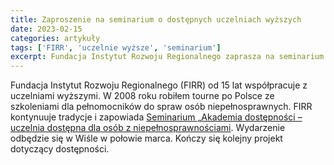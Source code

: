 ```yaml
---
title: Zaproszenie na seminarium o dostępnych uczelniach wyższych
date: 2023-02-15
categories: artykuły
tags: ['FIRR', 'uczelnie wyższe', 'seminarium']
excerpt: Fundacja Instytut Rozwoju Regionalnego zaprasza na seminarium o dostępności kształcenia wyższego
---
```


Fundacja Instytut Rozwoju Regionalnego (FIRR) od 15 lat współpracuje z uczelniami wyższymi. W 2008 roku robiłem tourne po Polsce ze szkoleniami dla pełnomocników do spraw osób niepełnosprawnych. FIRR kontynuuje tradycje i zapowiada [Seminarium „Akademia dostępności – uczelnia dostępna dla osób z niepełnosprawnościami](https://firr.org.pl/seminarium-akademia-dostepnosci-uczelnia-dostepna-dla-osob-z-niepelnosprawnosciami/). Wydarzenie odbędzie się w Wiśle w połowie marca. Kończy się kolejny projekt dotyczący dostępności.                    
